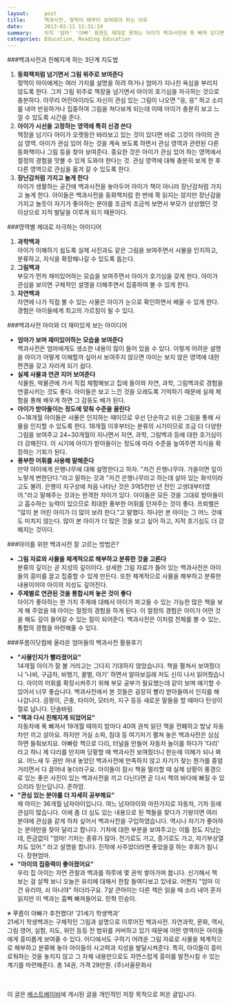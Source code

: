 ```yaml
---
layout:     post
title:      백과사전, 젖먹이 때부터 보여줘야 하는 이유
date:       2013-02-11 11:31:19
summary:    아직 '엄마' '아빠' 표현도 제대로 못하는 아이가 백과사전에 푹 빠져 있다면 믿지 못할 사람이 많을 것이다. 하지만 갓 돌을 지난 아이에게 백과사전을 보여주면 호기심 가득한 눈으로 들여다보는 놀라운 체험담이 소개되기도 한다. 아이들에게 지적 호기심을 갖게 하는 데 도움을 줄 뿐 아니라 평생 독서 습관을 마련하는 기틀이 되는 백과사전을 보여줘야 한다고 강조하는 푸름이 아빠로부터 그 이유를 꼼꼼히 들었다.
categories: Education, Reading Education
---
```



###백과사전과 친해지게 하는 3단계 지도법
1. <strong>동화책처럼 넘기면서 그림 위주로 보여준다</strong>      
젖먹이 아이에게는 여러 가지를 설명을 하려 하거나 엄마가 지나친 욕심을 부리지 않도록 한다. 그저 그림 위주로 책장을 넘기면서 아이의 호기심을 자극하는 것으로 충분하다. 아무리 어린아이라도 자신이 관심 있는 그림이 나오면 "응, 응" 하고 소리를 내어 반응하거나 집중하여 그림을 쳐다보게 되는데 이때 아이가 충분히 보고 느낄 수 있도록 시간을 준다.
1. <strong>아이가 시선을 고정하는 영역에 특히 신경 쓴다</strong>      
책장을 넘기다 아이가 오랫동안 바라보고 있는 것이 있다면 바로 그것이 아이의 관심 영역. 아이가 관심 있어 하는 것을 계속 보도록 하면서 관심 영역과 관련된 다른 동화책이나 그림 등을 찾아 보여준다. 중요한 것은 아이가 관심 있어 하는 영역에서 절정의 경험을 맛볼 수 있게 도와야 한다는 것. 관심 영역에 대해 충분히 보게 한 후 다른 영역으로 관심을 옮겨 갈 수 있도록 한다.
1. <strong>장난감처럼 가지고 놀게 한다</strong>      
아이가 생활하는 공간에 백과사전을 놓아두어 아이가 책이 아니라 장난감처럼 가지고 놀게 한다. 아이들은 백과사전을 동화책처럼 한 번에 쭉 읽지는 않지만 장난감을 가지고 놀듯이 자기가 좋아하는 분야를 조금씩 조금씩 보면서 부모가 상상했던 것 이상으로 지적 발달을 이루게 되기 때문이다.

###영역별 제대로 자극하는 아이디어
1. <strong>과학백과</strong>      
아이가 이해하기 쉽도록 실제 사진과도 같은 그림을 보여주면서 사물을 인지하고, 분류하고, 지식을 확장해나갈 수 있도록 돕는다.
1. <strong>그림백과</strong>      
부모가 먼저 재미있어하는 모습을 보여주면서 아이가 호기심을 갖게 한다. 아이가 관심을 보이면 구체적인 설명을 더해주면서 집중하여 볼 수 있게 한다.
1. <strong>자연백과</strong>      
자연에 나가 직접 볼 수 있는 사물은 아이가 눈으로 확인하면서 배울 수 있게 한다. 경험은 아이들에게 최고의 가르침이 될 수 있다.

###백과사전 아이와 더 재미있게 보는 아이디어
* <strong>엄마가 보며 재미있어하는 모습을 보여준다</strong>      
백과사전은 엄마에게도 생소한 내용이 많이 들어 있을 수 있다. 이렇게 어려운 설명을 아이가 어떻게 이해할까 싶어서 보여주지 않으면 아이는 보지 않은 영역에 대한 편견을 갖고 자라게 되기 쉽다.
* <strong>실제 사물과 연관 지어 보여준다</strong>      
식물원, 박물관에 가서 직접 체험해보고 집에 돌아와 자연, 과학, 그림백과로 경험을 연결시키는 것도 좋다. 아이들은 보고 느낀 것을 오래도록 기억하기 때문에 실제 체험을 통해 배우게 하면 그 감동도 배가 된다.
* <strong>아이가 받아들이는 정도에 맞춰 수준을 올린다</strong>      
0~18개월 아이들은 사물은 인지하는 때이므로 우선 단순하고 쉬운 그림을 통해 사물을 인지할 수 있도록 한다. 18개월 이후부터는 분류의 시기이므로 조금 더 다양한 그림을 보여주고 24~30개월이 지나면서 자연, 과학, 그림백과 등에 대한 호기심이 더 강해진다. 이 시기에 아이가 받아들이는 정도에 따라 수준을 높여주면 지식을 확장하는 기회가 된다.
* <strong>풍부한 어휘를 사용해 말해준다</strong>      
만약 아이에게 은행나무에 대해 설명한다고 하자. "저건 은행나무야. 가을이면 잎이 노랗게 변한단다."라고 말하는 것과 "저건 은행나무라고 하는데 살아 있는 화석이라고도 불려. 은행이 지구상에 처음 나타난 것은 3억5천만 년 전인 고생대부터였어."라고 말해주는 것과는 현격한 차이가 있다. 아이들은 모든 것을 그대로 받아들이고 흡수하는 능력이 있으므로 최대한 풍부한 어휘를 던져주는 것이 좋다. 프뢰벨은 "많이 본 어린 아이가 더 많이 보려 한다."고 말했다. 하나만 본 아이는 그 어느 것에도 미치지 않는다. 많이 본 아이가 더 많은 것을 보고 싶어 하고, 지적 호기심도 더 강해지는 것이다.

###아이를 위한 백과사전 잘 고르는 방법은?
* <strong>그림 자료와 사물을 체계적으로 해부하고 분류한 것을 고른다</strong>      
분류의 깊이는 곧 지성의 깊이이다. 상세한 그림 자료가 들어 있는 백과사전은 아이들의 흥미를 끌고 집중할 수 있게 만든다. 또한 체계적으로 사물을 해부하고 분류한 내용이어야 아이의 지성도 깊어진다.
* <strong>주제별로 연관된 것을 통합시켜 놓은 것이 좋다</strong>      
아이가 좋아하는 한 가지 주제에 대해서 아이가 파고들 수 있는 가능한 많은 책을 보게 해 주었을 때 아이는 절정의 경험을 하게 된다. 이 절정의 경험은 아이가 어떤 것을 해도 깊이 들어갈 수 있는 힘이 되어준다. 백과사전은 이처럼 전체를 볼 수 있는, 통합의 경험을 마련해줄 수 있다.

###푸름이닷컴에 올라온 엄마들의 백과사전 활용후기
* <strong>"사물인지가 빨라졌어요"</strong>      
14개월 아이가 잘 볼 거라고는 그다지 기대하지 않았습니다. 책을 펼쳐서 보여줬더니 '나비, 구급차, 비행기, 꿀벌, 아기' 하면서 알아보길래 저도 신이 나서 읽어줬습니다. 아이의 어휘를 확장시켜주기 위해 부모 공부가 필요했는데 같이 보며 얘기할 수 있어서 너무 좋습니다. 백과사전에서 본 것들은 굉장히 빨리 받아들여서 인지를 해나갑니다. 곰팡이, 곤충, 타이어, 모터카, 지구 등등 새로운 말들을 할 때마다 탄성이 절로 납니다. 단솔바람.
* <strong>"책과 다시 친해지게 되었어요"</strong>      
자동차에 푹 빠져서 19개월 때까지 밤마다 40여 권씩 읽던 책을 전폐하고 밤낮 자동차만 끼고 살아요. 하지만 거실 소파, 침대 등 여기저기 펼쳐 놓은 백과사전은 심심하면 들춰보지요. 아빠랑 책으로 다리, 터널을 만들어 자동차 놀이를 하다가 '다리' 라고 하니 제 다리를 만지며 당황할 때 백과사전 보여줬더니 한눈에 이해가 되나 봐요. 어느새 두 권만 꺼내 놓았던 백과사전에 만족하지 않고 자기가 찾는 뭔가를 중얼거리면서 다 끌어내 놓더라구요. 아이들이 잠시 책을 멀리할 때 실제 상황이 풍경으로 있는 좋은 사진이 있는 백과사전을 끼고 다닌다면 곧 다시 책의 바다에 빠질 수 있으리라 믿는답니다. 준하맘.
* <strong>"관심 있는 분야를 더 자세히 공부해요"</strong>      
제 아이는 36개월 남자아이입니다. 여느 남자아이와 마찬가지로 자동차, 기차 등에 관심이 많습니다. 이에 좀 더 심도 있는 내용으로 된 책들을 찾다가 기왕이면 여러 분야에 관심을 같게 하자 싶어서 백과사전을 구입하였습니다. 역시나 자기가 좋아하는 분야만을 찾아 달라고 합니다. 기차에 대한 부분을 보여주고는 이틀 정도 지났는데, 뜬금없이 "엄마! 기차는 종류가 많아. 전기로도 가고, 증기로도 가고, 자기부상열차도 있어." 라고 설명을 합니다. 진작에 사주었더라면 좋았을걸 하는 후회가 됩니다. 장현엄마.
* <strong>"아이의 집중력이 좋아졌어요"</strong>      
우리 집 아이는 자연 관찰과 백과를 하루에 몇 권씩 쌓아가며 봅니다. 신기해서 책 보는 걸 살짝 보니 오늘은 유리에 대해서 한참 들여다보고 있네요. 어쩐지 "엄마 이건 유리야, 쇠 아니야" 하더라구요. 7살 큰아이는 다른 책은 읽을 때 소리 내어 혼자 읽지만 이 백과는 흠뻑 빠져들어요. 민혁 민승이.

※ 푸름이 아빠가 추천했다! '21세기 학생백과'      
21세기 학생백과는 구체적인 그림과 설명으로 이루어진 백과사전. 자연과학, 문화, 역사, 그림 영어, 실험, 지도, 위인 등등 전 범위를 커버하고 있기 때문에 어떤 영역이든 아이들에게 흥미롭게 보여줄 수 있다. 어디에서도 구하기 어려운 그림 자료로 사물을 체계적으로 해부하고 분류해 놓아 아이들의 사고력과 지성을 발달시켜준다. 특히, 아이들이 흥미로워하는 것을 놓치지 않고 그 자체 내용만으로도 자연스럽게 흥미를 발전시킬 수 있는 계기를 마련해준다. 총 14권, 가격 29만원. (주)서울문화사 


<br /><br />
이 글은 [베스트베이비](http://www.ibestbaby.co.kr)에 게시된 글을 개인적인 저장 목적으로 퍼온 글입니다.